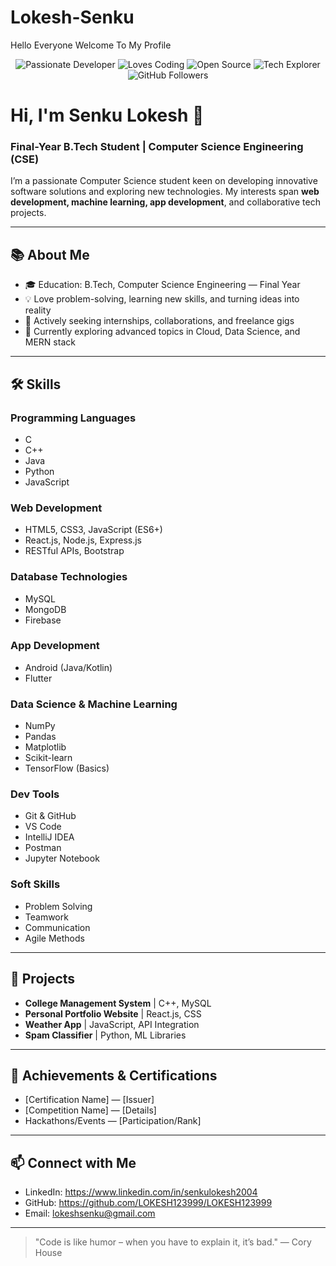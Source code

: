 # Lokesh-Senku
Hello Everyone Welcome To My Profile
<!-- Stickers/Badges Section -->
<p align="center">
  <img src="https://img.shields.io/badge/Passionate-Software%20Developer-orange" alt="Passionate Developer" />
  <img src="https://img.shields.io/badge/Loves-Coding-blueviolet" alt="Loves Coding" />
  <img src="https://img.shields.io/badge/Open%20Source-Enthusiast-brightgreen" alt="Open Source" />
  <img src="https://img.shields.io/badge/Tech-Explorer-9cf" alt="Tech Explorer" />
  <img src="https://img.shields.io/github/followers/<your-github-username>?label=GitHub%20Followers&style=social" alt="GitHub Followers" />
</p>

# Hi, I'm Senku Lokesh 👋

### Final-Year B.Tech Student | Computer Science Engineering (CSE)

I’m a passionate Computer Science student keen on developing innovative software solutions and exploring new technologies. My interests span **web development, machine learning, app development**, and collaborative tech projects.

---

## 📚 About Me
- 🎓 Education: B.Tech, Computer Science Engineering — Final Year
- 💡 Love problem-solving, learning new skills, and turning ideas into reality
- 🚀 Actively seeking internships, collaborations, and freelance gigs
- 🌱 Currently exploring advanced topics in Cloud, Data Science, and MERN stack

---

## 🛠 Skills

### Programming Languages
- C
- C++
- Java
- Python
- JavaScript

### Web Development
- HTML5, CSS3, JavaScript (ES6+)
- React.js, Node.js, Express.js
- RESTful APIs, Bootstrap

### Database Technologies
- MySQL
- MongoDB
- Firebase

### App Development
- Android (Java/Kotlin)
- Flutter

### Data Science & Machine Learning
- NumPy
- Pandas
- Matplotlib
- Scikit-learn
- TensorFlow (Basics)

### Dev Tools
- Git & GitHub
- VS Code
- IntelliJ IDEA
- Postman
- Jupyter Notebook

### Soft Skills
- Problem Solving
- Teamwork
- Communication
- Agile Methods

---

## 📂 Projects

<!-- Add your notable projects below -->
- **College Management System** | C++, MySQL
- **Personal Portfolio Website** | React.js, CSS
- **Weather App** | JavaScript, API Integration
- **Spam Classifier** | Python, ML Libraries

---

## 📜 Achievements & Certifications

<!-- Add your achievements and certifications here -->
- [Certification Name] — [Issuer]
- [Competition Name] — [Details]
- Hackathons/Events — [Participation/Rank]

---

## 📫 Connect with Me

- LinkedIn: https://www.linkedin.com/in/senkulokesh2004
- GitHub: https://github.com/LOKESH123999/LOKESH123999
- Email: lokeshsenku@gmail.com

---

> "Code is like humor – when you have to explain it, it’s bad." — Cory House
